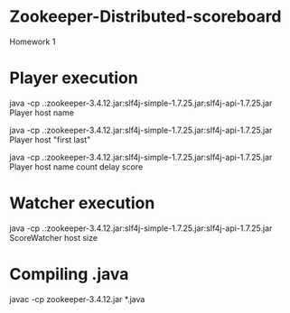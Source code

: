 # Zookeeper-Distributed-scoreboard
Homework 1


# Player execution
java -cp .:zookeeper-3.4.12.jar:slf4j-simple-1.7.25.jar:slf4j-api-1.7.25.jar Player host name

java -cp .:zookeeper-3.4.12.jar:slf4j-simple-1.7.25.jar:slf4j-api-1.7.25.jar Player host "first last"

java -cp .:zookeeper-3.4.12.jar:slf4j-simple-1.7.25.jar:slf4j-api-1.7.25.jar Player host name count delay score

# Watcher execution
java -cp .:zookeeper-3.4.12.jar:slf4j-simple-1.7.25.jar:slf4j-api-1.7.25.jar ScoreWatcher host size

# Compiling .java
javac -cp zookeeper-3.4.12.jar *.java 
